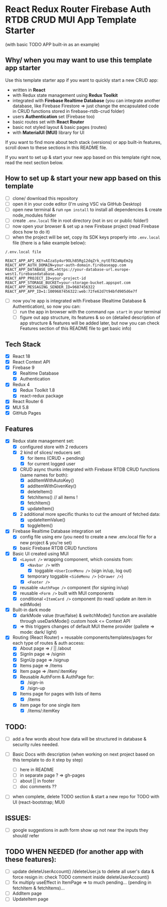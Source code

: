 # React Redux Router Firebase Auth RTDB CRUD MUI App Template Starter
(with basic TODO APP built-in as an example)

## Why/ when you may want to use this template app starter

Use this template starter app if you want to quickly start a new CRUD app:
- written in **React**
- with Redux state management using **Redux Toolkit**
- integrated with **Firebase Realtime Database** (you can integrate another database, like Firebase Firestore => just change the encapsulated code in CRUD functions stored in firebase-rtdb-crud folder)
- users **Authentication** set (Firebase too)
- basic routes set with **React Router**
- basic not styled layout & basic pages (routes)
- with **MaterialUI (MUI)** library for UI

If you want to find more about tech stack (versions) or app built-in features, scroll down to these sections in this README file.

If you want to set up & start your new app based on this template right now, read the next section below.

## How to set up & start your new app based on this template

- [ ] clone/ download this repository
- [ ] open it in your code editor (I'm using VSC via GitHub Desktop)
- [ ] open new terminal & run `npm install` to install all dependencies & create node_modules folder
- [ ] create `.env.local` file in root directory (not in src or public folder!)
- [ ] now open your browser & set up a new Firebase project (read Firebase docs how to do it)
- [ ] when the project will be set, copy its SDK keys properly into `.env.local` file (there is a fake example below):

```
/.env.local file

REACT_APP_API_KEY=AIzaSy4ur9OLh85Rg12dqZrk_nytEf82aNpEm2g
REACT_APP_AUTH_DOMAIN=your-auth-domain.firebaseapp.com
REACT_APP_DATABASE_URL=https://your-database-url.europe-west1.firebasedatabase.app
REACT_APP_PROJECT_ID=your-project-id
REACT_APP_STORAGE_BUCKET=your-storage-bucket.appspot.com
REACT_APP_MESSAGING_SENDER_ID=9687456322
REACT_APP_APP_ID=1:1009687456322:web:72fe62d7t94bfd905d6e7f
```

- [ ] now you're app is integrated with Firebase (Realtime Database & Authentication), so now you can:
  - [ ] run the app in browser with the command `npm start` in your terminal
  - [ ] figure out app structure, its features & so on (detailed description of app structure & features will be added later, but now you can check Features section of this README file to get basic info)

## Tech Stack

- [X] React 18
- [X] React Context API
- [X] Firebase 9
  - [X] Realtime Database
  - [X] Authentication
- [X] Redux 4
  - [X] Redux Toolkit 1.8
  - [X] react-redux package
- [X] React Router 6
- [X] MUI 5.8
- [X] GitHub Pages

## Features

- [X] Redux state management set:
  - [X] configured store with 2 reducers
  - [X] 2 kind of slices/ reducers set:
    - [X] for items (CRUD + pending)
    - [X] for current logged user
  - [X] CRUD async thunks integrated with Firebase RTDB CRUD functions (same names for both):
    - [X] addItemWithAutoKey()
    - [X] addItemWithGivenKey()
    - [X] deleteItem()
    - [X] fetchItems() // all items !
    - [X] fetchItem()
    - [X] updateItem()
  - [X] 2 additional more specific thunks to cut the amount of fetched data:
    - [X] updateItemValue()
    - [X] toggleItem() 

- [X] Firebase Realtime Database integration set
  - [X] config file using env (you need to create a new .env.local file for a new project & you're set)
  - [X] basic Firebase RTDB CRUD functions

- [X] Basic UI created using MUI
  - [X] `<Layout />` wrapping component, which consists from:
    - [X] `<Navbar />` with
      - [X] toggable `<UserIconMenu />` (sign in/up, log out)
    - [X] temporary toggable `<SideMenu />` (`<Drawer />`)
    - [X] `<Footer />`

  - [X] reusable `<AuthPage />` component (for signing in/up)
  - [X] reusable `<Form />` built with MUI components
  - [X] conditional `<ItemCard />` component (to read/ update an item in editMode)

- [X] Built-in dark mode
  - [X] darkMode value (true/false) & switchMode() function are available through useDarkMode() custom hook <= Context API
  - [X] => this triggers changes of default MUI theme provider (pallete => mode: dark/ light)

- [X] Routing (React Router) + reusable components/templates/pages for each type of routes & auth access:
  - [X] About page => / || /about
  - [X] SignIn page => /signin
  - [X] SignUp page => /signup
  - [X] Items page => /items
  - [X] Item page => /item/:itemKey
  - [X] Reusable AuthForm & AuthPage for:
    - [X] /sign-in
    - [X] /sign-up
  - [X] Items page for pages with lists of items
    - [X] /items
  - [X] item page for one single item
    - [X] /items/:itemKey

## TODO:

- [ ] add a few words about how data will be structured in database & security rules needed.

- [ ] Basic Docs with description (when working on next project based on this template to do it step by step)
  - [ ] here in README
  - [ ] in separate page ? => gh-pages
  - [ ] about || in footer
  - [ ] doc comments ??
- [ ] when complete, delete TODO section & start a new repo for TODO with UI (react-bootstrap; MUI)

## ISSUES:

- [ ] google suggestions in auth form show up not near the inputs they should/ refer

## TODO WHEN NEEDED (for another app with these features):
- [ ] update deleteUserAccount() /deleteUser.js to delete all user's data & force resign in:
      check TODO comment inside deleteUserAccount()
- [ ] fix multiply useEffect in ItemPage => to much pending... (pending in fetchItem & fetchItems)...
- [ ] AddItem page
- [ ] UpdateItem page